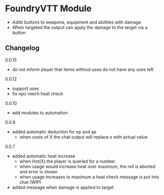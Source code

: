 
# FoundryVTT Module

- Adds buttons to weapons, equipment and abilities with damage
- When targeted the output can apply the damage to the target via a button

## Changelog
0.0.15
- do not inform player that items without uses do not have any uses left

0.0.12
- support uses
- fix npc-mech heat check

0.0.10
- add modules to automation

0.0.8
- added automatic deduction for ep and ap
    - when costs of X the chat output will replace x with actual value

0.0.7
- added automatic heat increase
    - when Hot(X) the player is queried for a number
    - when usage would increase heat over maximum, the roll is aborted and error is shown
    - when usage increases to maximum a heat check message is put into chat (WIP)
- added message when damage is applied to target